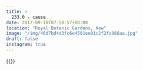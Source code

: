 ```yaml
---
title: >
  233.0 - cause
date: 2017-09-18T07:50:57+00:00
location: "Royal Botanic Gardens, Kew"
image: "/img/46d7bd4d3fc6e4501ee01c2f2fa966aa.jpg"
draft: false
instagram: true
---
```


{{<photo src="/img/46d7bd4d3fc6e4501ee01c2f2fa966aa.jpg">}}
